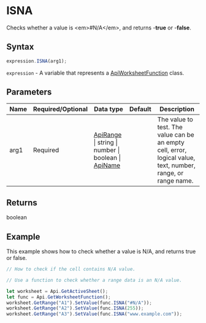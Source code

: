 # ISNA

Checks whether a value is &lt;em&gt;#N/A&lt;/em&gt;, and returns -**true** or -**false**.

## Syntax

```javascript
expression.ISNA(arg1);
```

`expression` - A variable that represents a [ApiWorksheetFunction](../ApiWorksheetFunction.md) class.

## Parameters

| **Name** | **Required/Optional** | **Data type** | **Default** | **Description** |
| ------------- | ------------- | ------------- | ------------- | ------------- |
| arg1 | Required | [ApiRange](../../ApiRange/ApiRange.md) \| string \| number \| boolean \| [ApiName](../../ApiName/ApiName.md) |  | The value to test. The value can be an empty cell, error, logical value, text, number, range, or range name. |

## Returns

boolean

## Example

This example shows how to check whether a value is N/A, and returns true or false.

```javascript editor-xlsx
// How to check if the cell contains N/A value.

// Use a function to check whether a range data is an N/A value.

let worksheet = Api.GetActiveSheet();
let func = Api.GetWorksheetFunction();
worksheet.GetRange("A1").SetValue(func.ISNA("#N/A"));
worksheet.GetRange("A2").SetValue(func.ISNA(255));
worksheet.GetRange("A3").SetValue(func.ISNA("www.example.com"));
```
